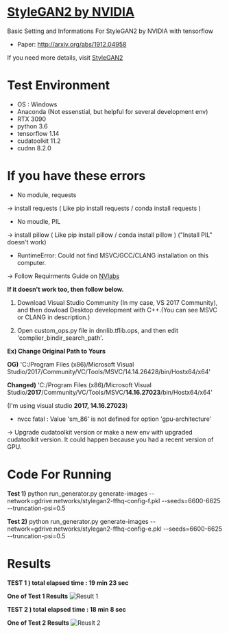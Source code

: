 # [StyleGAN2 by NVIDIA](https://github.com/NVlabs/stylegan2)
Basic Setting and Informations For StyleGAN2 by NVIDIA with tensorflow 
* Paper: http://arxiv.org/abs/1912.04958

If you need more details, visit [StyleGAN2](https://github.com/NVlabs/stylegan2)

# Test Environment 
* OS : Windows
* Anaconda (Not essenstial, but helpful for several development env)
* RTX 3090
* python 3.6 
* tensorflow 1.14 
* cudatoolkit 11.2 
* cudnn 8.2.0 

# If you have these errors
* No module, requests 
 
-> install requests ( Like pip install requests / conda install requests )

* No moudle, PIL 
 
-> install pillow ( Like pip install pillow / conda install pillow ) ("Install PIL" doesn't work)

* RuntimeError: Could not find MSVC/GCC/CLANG installation on this computer.
 
-> Follow Requirments Guide on [NVlabs](https://github.com/NVlabs/stylegan2)

**If it doesn't work too, then follow below.**
1. Download Visual Studio Community (In my case, VS 2017 Community), and then dowload Desktop development with C++.(You can see MSVC or CLANG in description.)

2. Open custom_ops.py file in dnnlib.tflib.ops, and then edit 'complier_bindir_search_path'.
 
 **Ex) Change Original Path to Yours**
 
  
 **OG)**
  'C:/Program Files (x86)/Microsoft Visual Studio/2017/Community/VC/Tools/MSVC/14.14.26428/bin/Hostx64/x64'
  
 **Changed)**
  'C:/Program Files (x86)/Microsoft Visual Studio/**2017**/Community/VC/Tools/MSVC/**14.16.27023**/bin/Hostx64/x64'
   
  (I'm using visual studio **2017, 14.16.27023**)
  
  * nvcc fatal   : Value 'sm_86' is not defined for option 'gpu-architecture'

-> Upgrade cudatoolkit version or make a new env with upgraded cudatoolkit version. It could happen because you had a recent version of GPU.

# Code For Running
 
**Test 1)**
python run_generator.py generate-images --network=gdrive:networks/stylegan2-ffhq-config-f.pkl --seeds=6600-6625 --truncation-psi=0.5

**Test 2)**
python run_generator.py generate-images --network=gdrive:networks/stylegan2-ffhq-config-e.pkl --seeds=6600-6625 --truncation-psi=0.5

# Results
**TEST 1 ) total elapsed time : 19 min 23 sec**

**One of Test 1 Results**
![Result 1](https://user-images.githubusercontent.com/96462185/147219811-9713d3b2-6337-4b66-8270-ab14b86c6047.png)

**TEST 2 ) total elapsed time : 18 min 8 sec**

**One of Test 2 Results**
![Reuslt 2](https://user-images.githubusercontent.com/96462185/147219816-dd9ac8e2-7b9d-4eed-ae44-d878e5a45f4a.png)


